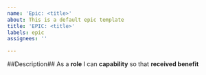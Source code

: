 ```yaml
---
name: 'Epic: <title>'
about: This is a default epic template
title: 'EPIC: <title>'
labels: epic
assignees: ''

---
```


##Description##
As a **role** I can **capability** so that **received benefit**

